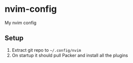 # nvim-config
My nvim config

## Setup
1. Extract git repo to `~/.config/nvim`
2. On startup it should pull Packer and install all the plugins
